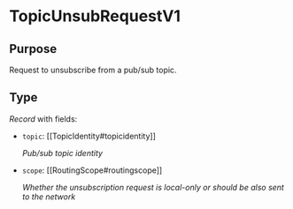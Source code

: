 # TopicUnsubRequestV1

## Purpose

<!-- --8<-- [start:purpose] -->
Request to unsubscribe from a pub/sub topic.
<!-- --8<-- [end:purpose] -->

## Type

<!-- --8<-- [start:type] -->
<div class="type" markdown>

*Record* with fields:

- `topic`: [[TopicIdentity#topicidentity]]

  *Pub/sub  topic identity*

- `scope`: [[RoutingScope#routingscope]]

  *Whether the unsubscription request is local-only or should be also sent to the network*

</div>
<!-- --8<-- [end:type] -->
